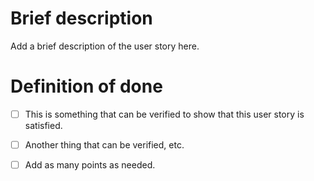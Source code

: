 # Brief description
Add a brief description of the user story here.

# Definition of done

- [ ] This is something that can be verified to show that this user story is satisfied.

- [ ] Another thing that can be verified, etc.

- [ ] Add as many points as needed.



